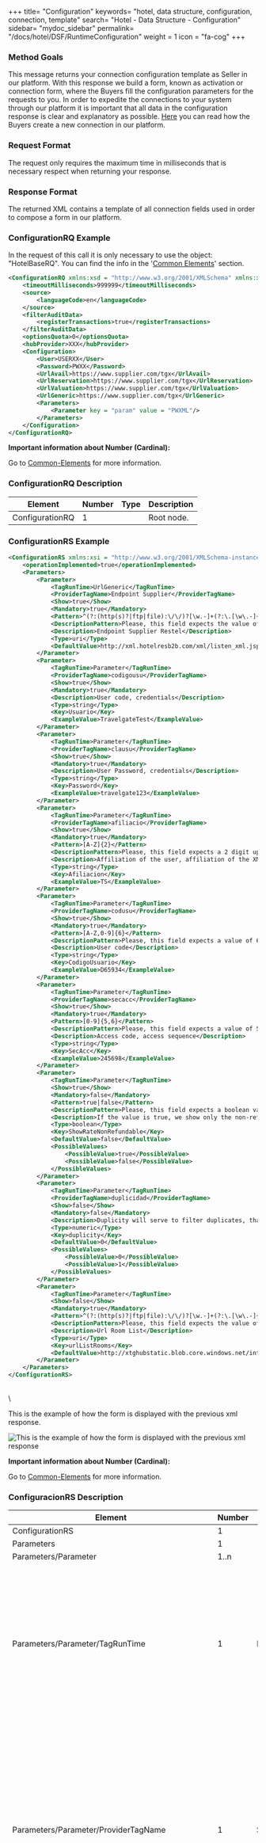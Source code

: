 +++
title= "Configuration"
keywords= "hotel, data structure, configuration, connection, template"
search= "Hotel - Data Structure - Configuration"
sidebar= "mydoc_sidebar"
permalink= "/docs/hotel/DSF/RuntimeConfiguration"
weight = 1
icon = "fa-cog" 
+++



### Method Goals


This message returns your connection configuration template as Seller in our platform. With this response we build a form, known as activation or connection form, where the Buyers fill the configuration parameters for the requests to you. In order to expedite the connections to your system through our platform it is important that all data in the configuration response is clear and explanatory as possible. [Here](https://knowledge.travelgatex.com/quickguide-to-auto-activations) you can read how the Buyers create a new connection in our platform. 



### Request Format


The request only requires the maximum time in milliseconds that is necessary respect when returning your response. 



### Response Format


The returned XML contains a template of all connection fields used in order to compose a form in our platform.



### ConfigurationRQ Example

In the request of this call it is only necessary to use the object: "HotelBaseRQ". You can find the info in the '[Common Elements](/connectiontypessellers/hotelpullsellers/methods/messages/common-elements/)' section.

~~~xml
<ConfigurationRQ xmlns:xsd = "http://www.w3.org/2001/XMLSchema" xmlns:xsi = "http://www.w3.org/2001/XMLSchema-instance">
    <timeoutMilliseconds>999999</timeoutMilliseconds>
    <source>
        <languageCode>en</languageCode>
    </source>
    <filterAuditData>
        <registerTransactions>true</registerTransactions>
    </filterAuditData>
    <optionsQuota>0</optionsQuota>
    <hubProvider>XXX</hubProvider>
    <Configuration>
        <User>USERXX</User>
        <Password>PWXX</Password>
        <UrlAvail>https://www.supplier.com/tgx</UrlAvail>
        <UrlReservation>https://www.supplier.com/tgx</UrlReservation>
        <UrlValuation>https://www.supplier.com/tgx</UrlValuation>
        <UrlGeneric>https://www.supplier.com/tgx</UrlGeneric>
        <Parameters>
            <Parameter key = "param" value = "PWXML"/>
        </Parameters>
    </Configuration>
</ConfigurationRQ>
~~~


**Important information about Number (Cardinal):**

Go to [Common-Elements](/connectiontypessellers/hotelpullsellers/methods/common-elements/#Important) for more information.


### ConfigurationRQ Description



| **Element**			| **Number**	| **Type**	| **Description**	    |
| ----------------------| ------------- | ----------| --------------------- |
| ConfigurationRQ	    | 1          	|		    | Root node.		    |
                


### ConfigurationRS Example


~~~xml
<ConfigurationRS xmlns:xsi = "http://www.w3.org/2001/XMLSchema-instance" xmlns:xsd = "http://www.w3.org/2001/XMLSchema">
    <operationImplemented>true</operationImplemented>
    <Parameters>
        <Parameter>
            <TagRunTime>UrlGeneric</TagRunTime>
            <ProviderTagName>Endpoint Supplier</ProviderTagName>
            <Show>true</Show>
            <Mandatory>true</Mandatory>
            <Pattern>^(?:(http(s)?|ftp|file):\/\/)?[\w.-]+(?:\.[\w\.-]+)+[\w\-\._~:/?#[\]@!\$&amp;'\(\)\*\+,;=.]+$</Pattern>
            <DescriptionPattern>Please, this field expects the value of a url.</DescriptionPattern>
            <Description>Endpoint Supplier Restel</Description>
            <Type>uri</Type>
            <DefaultValue>http://xml.hotelresb2b.com/xml/listen_xml.jsp</DefaultValue>
        </Parameter>
        <Parameter>
            <TagRunTime>Parameter</TagRunTime>
            <ProviderTagName>codigousu</ProviderTagName>
            <Show>true</Show>
            <Mandatory>true</Mandatory>
            <Description>User code, credentials</Description>
            <Type>string</Type>
            <Key>Usuario</Key>
            <ExampleValue>TravelgateTest</ExampleValue>
        </Parameter>
        <Parameter>
            <TagRunTime>Parameter</TagRunTime>
            <ProviderTagName>clausu</ProviderTagName>
            <Show>true</Show>
            <Mandatory>true</Mandatory>
            <Description>User Password, credentials</Description>
            <Type>string</Type>
            <Key>Password</Key>
            <ExampleValue>travelgate123</ExampleValue>
        </Parameter>
        <Parameter>
            <TagRunTime>Parameter</TagRunTime>
            <ProviderTagName>afiliacio</ProviderTagName>
            <Show>true</Show>
            <Mandatory>true</Mandatory>
            <Pattern>[A-Z]{2}</Pattern>
            <DescriptionPattern>Please, this field expects a 2 digit uppercase character value.</DescriptionPattern>
            <Description>Affiliation of the user, affiliation of the XML account created. Two digit code, exactly as it is supplied by HOTUSA.This code refers to which brand it belongs to</Description>
            <Type>string</Type>
            <Key>Afiliacion</Key>
            <ExampleValue>TS</ExampleValue>
        </Parameter>
        <Parameter>
            <TagRunTime>Parameter</TagRunTime>
            <ProviderTagName>codusu</ProviderTagName>
            <Show>true</Show>
            <Mandatory>true</Mandatory>
            <Pattern>[A-Z,0-9]{6}</Pattern>
            <DescriptionPattern>Please, this field expects a value of 6 digits, uppercase or numeric characters.</DescriptionPattern>
            <Description>User code</Description>
            <Type>string</Type>
            <Key>CodigoUsuario</Key>
            <ExampleValue>D65934</ExampleValue>
        </Parameter>
        <Parameter>
            <TagRunTime>Parameter</TagRunTime>
            <ProviderTagName>secacc</ProviderTagName>
            <Show>true</Show>
            <Mandatory>true</Mandatory>
            <Pattern>[0-9]{5,6}</Pattern>
            <DescriptionPattern>Please, this field expects a value of 5 or 6 numeric digits.</DescriptionPattern>
            <Description>Access code, access sequence</Description>
            <Type>string</Type>
            <Key>SecAcc</Key>
            <ExampleValue>245698</ExampleValue>
        </Parameter>
        <Parameter>
            <TagRunTime>Parameter</TagRunTime>
            <Show>true</Show>
            <Mandatory>false</Mandatory>
            <Pattern>true|false</Pattern>
            <DescriptionPattern>Please, this field expects a boolean value, 'true' or 'false'</DescriptionPattern>
            <Description>If the value is true, we show only the non-refundable options.</Description>
            <Type>boolean</Type>
            <Key>ShowRateNonRefundable</Key>
            <DefaultValue>false</DefaultValue>
            <PossibleValues>
                <PossibleValue>true</PossibleValue>
                <PossibleValue>false</PossibleValue>
            </PossibleValues>
        </Parameter>
        <Parameter>
            <TagRunTime>Parameter</TagRunTime>
            <ProviderTagName>duplicidad</ProviderTagName>
            <Show>false</Show>
            <Mandatory>false</Mandatory>
            <Description>Duplicity will serve to filter duplicates, that is, on some occasions,a hotel can offer us different offers, if we want them to appear all of them in the list, just do not include this tag or leave it to zero, if you want the list to appear of  better offers, label in value 1 (thebest offer criterion is based on this order: better availability / better price of the. first room / regime find).</Description>
            <Type>numeric</Type>
            <Key>duplicity</Key>
            <DefaultValue>0</DefaultValue>
            <PossibleValues>
                <PossibleValue>0</PossibleValue>
                <PossibleValue>1</PossibleValue>
            </PossibleValues>
        </Parameter>
        <Parameter>
            <TagRunTime>Parameter</TagRunTime>
            <Show>false</Show>
            <Mandatory>true</Mandatory>
            <Pattern>^(?:(http(s)?|ftp|file):\/\/)?[\w.-]+(?:\.[\w\.-]+)+[\w\-\._~:/?#[\]@!\$&amp;'\(\)\*\+,;=.]+$</Pattern>
            <DescriptionPattern>Please, this field expects the value of a url.</DescriptionPattern>
            <Description>Url Room List</Description>
            <Type>uri</Type>
            <Key>urlListRooms</Key>
            <DefaultValue>http://xtghubstatic.blob.core.windows.net/int-static-hotel/HOT-RoomTypes.csv</DefaultValue>
        </Parameter>
    </Parameters>
</ConfigurationRS>  
~~~  

\
\

This is the example of how the form is displayed with the previous xml response.



![This is the example of how the form is displayed with the previous xml response](/connectiontypessellers/hotelpullsellers/images/ExampleFormBuena.png)


**Important information about Number (Cardinal):**

Go to [Common-Elements](/connectiontypessellers/hotelpullsellers/methods/messages/common-elements/#Important) for more information.


### ConfiguracionRS Description


 
| **Element**			| **Number**	| **Type**	| **Description**			|
| ----------------------------- | ------------- | ------------- | ------------------------------------- |
| ConfigurationRS	            | 1          	|		        | Root node.				            |
| Parameters	                | 1          	|               | 				|
| Parameters/Parameter	        | 1..n          |               | 				| 
| Parameters/Parameter/TagRunTime |  1        	|Enum               | This is the tag of the configuration node in the requests that you want to contextualize in the activation form. Possible values: _User_, _Password_, _UrlAvail_, _UrlReservation_, _UrlValuation_, _UrlGeneric_, _Parameter_. See [Configuration](/connectiontypessellers/hotelpullsellers/how-to-guides/configuration/)			| 
| Parameters/Parameter/ProviderTagName	            | 1        	| String  | Name of the parameter in the activation form, as you use our PULL Seller API, it is recomendable to put similar names used on it in a human readbility format. For example: _Availability Url_, _Valuation Url_ ... If it is an extra parameter, you should put a name similar to the key used, and preferly with a human readbility format too. 				| 
| Parameters/Parameter/Show	            | 1         	| Boolean				| Indicates if you want to show the parameter in the connection form or not. May be you want that some parameter to be filled internally and you do not want the Buyer fill it in. |
| Parameters/Parameter/Mandatory	            | 1         	| Boolean  | Indicates if the parameter is compulsory or not in order to make a connection without any problem.		| 
| Parameters/Parameter/Type	            |1          	| Enum  |  The parameter value data type. Posible types are:  _eString_, _eBoolean_, _eUri_. 				| 
| Parameters/Parameter/Pattern	            |0..1          	| String  | Regular expression to validate the parameter value. If the parameter type is _eBoolean_ or _eUri_ the pattern is mandatory, and has a specific regular expresion. You can find more information about patterns [here](#patterns). If the type is _eString_ or you add the tag _PossibleValues_ the pattern is not mandatory.| 
| Parameters/Parameter/DescriptionPattern	            |0..1          	|String   | This is the error that the Buyer see if the parameter value do not validate the pattern. Please, fill this node if you want to expedite your connections and avoid future issues.				| 
| Parameters/Parameter/Description	            |0..1          	|String   |  Value of the tooltip that explains the parameter. Avoid use an only word, avoid use the same value than _ProviderTagName_, and if it is an aditional parameter, avoid use the same value than _Key_. Please, fill this information to help the Buyer to connect you.| 
| Parameters/Parameter/Key	            |0..1          	| String   | Value of the _key_ attribute as you accept in the xml requests in _Configuration_ node.				| 
| Parameters/Parameter/DefaultValue	            | 0..1         	| String   | Value by the default, if the Buyer do not change it, all connections to you are set up with this value. | 
| Parameters/Parameter/ExampleValue	            | 0..1         	| String   | Value of the placeholder for this parameter in the form. If the Buyer do not fill the parameter, the value is empty				| 
| Parameters/Parameter/PossibleValues	            | 0..1         	|   | 				| 
| Parameters/Parameter/PossibleValues/PossibleValue	            | 1..n         	| String   | If you return a list of possible parameter values, in the connection form the Buyer only can choose one of this values.|

\
\


#### **Patterns**{#paterns}

All the patterns must work with Golang and ECMAScript(javaScript). You can validate your regular expressions by this two laguanges at [regex101](https://regex101.com/).

The pattern for _eUri_ type is: <code>^(?:(http(s)?\|ftp\|file):\\/\\/\)?\[\\w\.\-\]\+\(?:\\\.\[\\w\\\.\-\]\+\)\+\[\\w\\\-\\\.\_~:/?\#\[\\]@\!\\$&'\\\(\\\)\\\*\\\+,;=\.\]\+$</code>

The pattern for _eBoolean_ type is:<code>true|false</code>

Here you have an example of the regex for an email: <code>^\(\\D\)\+\(\\w\)\*\(\(\\\.\(\\w\)\+\)?\)\+@\(\\D\)\+\(\\w\)\*\(\(\\\.\(\\D\)\+\(\\w\)\*\)\+\)?\(\\\.\)\[a\-z\]\{2,\}$</code>
